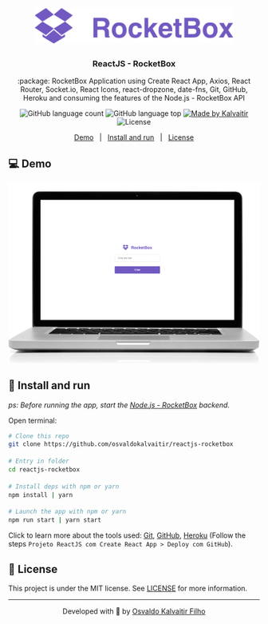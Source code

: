 <h1 align="center">
    <img src="/.github/assets/logo.svg"
    width="400px"
    alt="Logo" />
</h1>

<h3 align="center">
  ReactJS - RocketBox
</h3>

<p align="center">
  :package: RocketBox Application using Create React App, Axios, React Router, Socket.io, React Icons, react-dropzone, date-fns, Git, GitHub, Heroku and consuming the features of the Node.js - RocketBox API
</p>

<p align="center">
  <img alt="GitHub language count" src="https://img.shields.io/github/languages/count/osvaldokalvaitir/reactjs-rocketbox.svg?color=00A83A">

  <img alt="GitHub language top" src="https://img.shields.io/github/languages/top/osvaldokalvaitir/reactjs-rocketbox.svg?color=00A83A">

  <a href="https://kalvaitir.com/">
    <img alt="Made by Kalvaitir" src="https://img.shields.io/badge/made%20by-Kalvaitir-00A83A">
  </a>

  <img alt="License" src="https://img.shields.io/badge/license-MIT-00A83A">
</p>

<p align="center">
  <a href="#computer-demo">Demo</a>&nbsp;&nbsp;&nbsp;|&nbsp;&nbsp;&nbsp;<a href="#wrench-install-and-run">Install and run</a>&nbsp;&nbsp;&nbsp;|&nbsp;&nbsp;&nbsp;<a href="#memo-license">License</a>
</p>

## :computer: Demo

![Demo](/.github/assets/demo.gif)

## :wrench: Install and run

_ps: Before running the app, start the [Node.js - RocketBox](https://github.com/osvaldokalvaitir/nodejs-rocketbox) backend._

Open terminal:

```sh
# Clone this repo
git clone https://github.com/osvaldokalvaitir/reactjs-rocketbox

# Entry in folder
cd reactjs-rocketbox

# Install deps with npm or yarn
npm install | yarn

# Launch the app with npm or yarn
npm run start | yarn start
```

Click to learn more about the tools used: [Git](https://github.com/osvaldokalvaitir/awesome/blob/main/src/version-controls/git.md), [GitHub](https://github.com/osvaldokalvaitir/awesome/blob/main/src/version-controls/git/tools/github.md), [Heroku](https://github.com/osvaldokalvaitir/awesome/blob/main/src/paas/heroku.md) (Follow the steps `Projeto ReactJS com Create React App > Deploy com GitHub`).

## :memo: License

This project is under the MIT license. See [LICENSE](/LICENSE) for more information.

---

<p align="center">
Developed with 💚 by <a href="https://www.linkedin.com/in/osvaldokalvaitir">Osvaldo Kalvaitir Filho</a>
</p>
